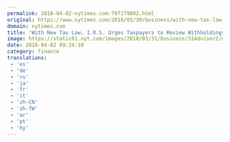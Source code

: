 ```yaml
---
permalink: 2018-04-02-nytimes.com-797179802.html
original: https://www.nytimes.com/2018/03/30/business/with-new-tax-law-irs-urges-taxpayers-to-review-withholdings.html?partner=rss&amp;emc=rss
domain: nytimes.com
title: 'With New Tax Law, I.R.S. Urges Taxpayers to Review Withholdings'
image: https://static01.nyt.com/images/2018/03/31/business/31Adviser2/merlin_136201917_9b7759bb-dc74-418c-88af-c7bd68ca1706-mediumThreeByTwo440.jpg
date: 2018-04-02 09:24:10
category: finance
translations: 
 - 'es'
 - 'de'
 - 'ru'
 - 'ja'
 - 'fr'
 - 'it'
 - 'zh-CN'
 - 'zh-TW'
 - 'ar'
 - 'pt'
 - 'hy'
---
```


